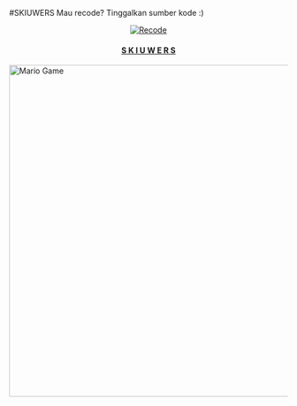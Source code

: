 
#SKIUWERS
Mau recode?
Tinggalkan sumber kode :)

>
>
>
</div>
<p align="center">
  <a href="https://github.com/projectskiuwers"><img title="Recode" src="https://img.shields.io/badge/Recode-Skiuwers-red.svg?style=for-the-badge&logo=github" /></a>
  <h4 align="center">
  <a href="https://wa.me/6287776101997"> S K I U W E R S </a>
</h4>
</p>

<img src="https://github.com/TheDudeThatCode/TheDudeThatCode/blob/master/Assets/Mario_Gameplay.gif" alt="Mario Game" width="600" />
